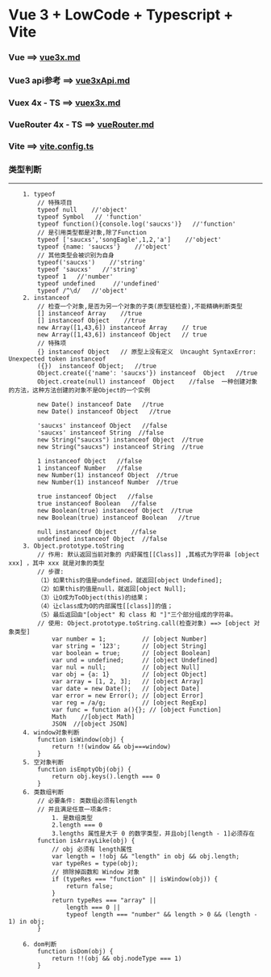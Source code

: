 # Vue 3 + LowCode + Typescript + Vite

### Vue ==> [vue3x.md](https://github.com/EngMJ/Vue3-LowCode-Typescript-Vite/blob/master/vue3x.md)

### Vue3 api参考 ==> [vue3xApi.md](https://github.com/EngMJ/Vue3-LowCode-Typescript-Vite/blob/master/vue3xApi.md)

### Vuex 4x - TS ==> [vuex3x.md](https://github.com/EngMJ/Vue3-LowCode-Typescript-Vite/blob/master/vuex4x.md)

### VueRouter 4x - TS ==> [vueRouter.md](https://github.com/EngMJ/Vue3-LowCode-Typescript-Vite/blob/master/vueRouter4x.md) 

### Vite ==> [vite.config.ts](https://github.com/EngMJ/Vue3-LowCode-Typescript-Vite/blob/master/vite.config.ts)

### 类型判断

---
        1. typeof
            // 特殊项目
            typeof null    //'object'
            typeof Symbol   // 'function'
            typeof function(){console.log('saucxs')}   //'function'
            // 是引用类型都是对象,除了Function
            typeof ['saucxs','songEagle',1,2,'a']    //'object'
            typeof {name: 'saucxs'}    //'object'
            // 其他类型会被识别为自身
            typeof('saucxs')    //'string'
            typeof 'saucxs'   //'string'
            typeof 1   //'number'
            typeof undefined     //'undefined'
            typeof /^\d/   //'object'
        2. instanceof
            // 检查一个对象,是否为另一个对象的子类(原型链检查),不能精确判断类型
            [] instanceof Array    //true
            [] instanceof Object    //true
            new Array([1,43,6]) instanceof Array    // true
            new Array([1,43,6]) instanceof Object   // true
            // 特殊项
            {} instanceof Object   // 原型上没有定义  Uncaught SyntaxError: Unexpected token instanceof
            ({})  instanceof Object;   //true
            Object.create({'name': 'saucxs'}) instanceof  Object   //true
            Object.create(null) instanceof  Object    //false  一种创建对象的方法，这种方法创建的对象不是Object的一个实例
            
            new Date() instanceof Date   //true
            new Date() instanceof Object   //true
            
            'saucxs' instanceof Object   //false
            'saucxs' instanceof String  //false
            new String("saucxs") instanceof Object  //true
            new String("saucxs") instanceof String  //true
            
            1 instanceof Object   //false
            1 instanceof Number   //false
            new Number(1) instanceof Object  //true
            new Number(1) instanceof Number  //true
            
            true instanceof Object   //false
            true instanceof Boolean   //false
            new Boolean(true) instanceof Object  //true
            new Boolean(true) instanceof Boolean   //true
            
            null instanceof Object    //false
            undefined instanceof Object  //false
        3. Object.prototype.toString
            // 作用: 默认返回当前对象的 内舒属性[[Class]] ,其格式为字符串 [object xxx] ，其中 xxx 就是对象的类型
            // 步骤:
            （1）如果this的值是undefined，就返回[object Undefined];
            （2）如果this的值是null，就返回[object Null];
            （3）让O成为ToObject(this)的结果；
            （4）让class成为O的内部属性[[class]]的值；
            （5）最后返回由"[object" 和 class 和 "]"三个部分组成的字符串。
            // 使用: Object.prototype.toString.call(检查对象) ==> [object 对象类型]
                var number = 1;          // [object Number]
                var string = '123';      // [object String]
                var boolean = true;      // [object Boolean]
                var und = undefined;     // [object Undefined]
                var nul = null;          // [object Null]
                var obj = {a: 1}         // [object Object]
                var array = [1, 2, 3];   // [object Array]
                var date = new Date();   // [object Date]
                var error = new Error(); // [object Error]
                var reg = /a/g;          // [object RegExp]
                var func = function a(){}; // [object Function]
                Math    //[object Math]
                JSON  //[object JSON]
        4. window对象判断
            function isWindow(obj) {
                return !!(window && obj===window)
            }
        5. 空对象判断
            function isEmptyObj(obj) {
                return obj.keys().length === 0
            }
        6. 类数组判断
            // 必要条件: 类数组必须有length
            // 并且满足任意一项条件: 
                1. 是数组类型 
                2.length === 0 
                3.lengths 属性是大于 0 的数字类型，并且obj[length - 1]必须存在
            function isArrayLike(obj) {
                // obj 必须有 length属性
                var length = !!obj && "length" in obj && obj.length;
                var typeRes = type(obj);
                // 排除掉函数和 Window 对象
                if (typeRes === "function" || isWindow(obj)) {
                    return false;
                }
                return typeRes === "array" || 
                    length === 0 ||
                    typeof length === "number" && length > 0 && (length - 1) in obj;
            }

        6. dom判断
            function isDom(obj) {
                return !!(obj && obj.nodeType === 1)
            }


